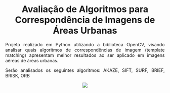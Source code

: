 <h1 align="center">Avaliação de Algoritmos para Correspondência de Imagens de Áreas Urbanas 
 </h1>
<p align="justify">Projeto realizado em Python utilizando a biblioteca OpenCV,  visando analisar quais algoritmos de correspondências de imagem (template matching) apresentam melhor resultados ao ser aplicado em imagens aéreas de áreas urbanas. 
</p>
<p align="justify">
Serão analisados os seguintes algoritmos: AKAZE, SIFT, SURF, BRIEF, BRISK, ORB</p>

<p align="center">
<img src="http://img.shields.io/static/v1?label=STATUS&message=EM%20DESENVOLVIMENTO&color=GREEN&style=for-the-badge"/>
</p>
